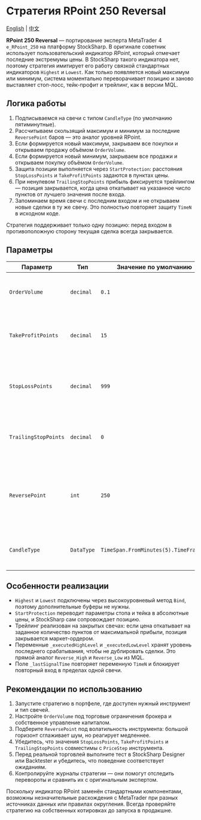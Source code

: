 # Стратегия RPoint 250 Reversal
[English](README.md) | [中文](README_cn.md)

**RPoint 250 Reversal** — портирование эксперта MetaTrader 4 `e_RPoint_250` на платформу StockSharp. В оригинале советник
использует пользовательский индикатор *RPoint*, который отмечает последние экстремумы цены. В StockSharp такого индикатора нет,
поэтому стратегия имитирует его работу связкой стандартных индикаторов `Highest` и `Lowest`. Как только появляется новый максимум
или минимум, система моментально переворачивает позицию и заново выставляет стоп-лосс, тейк-профит и трейлинг, как в версии MQL.

## Логика работы

1. Подписываемся на свечи с типом `CandleType` (по умолчанию пятиминутные).
2. Рассчитываем скользящий максимум и минимум за последние `ReversePoint` баров — это аналог уровней RPoint.
3. Если формируется новый максимум, закрываем все покупки и открываем продажу объёмом `OrderVolume`.
4. Если формируется новый минимум, закрываем все продажи и открываем покупку объёмом `OrderVolume`.
5. Защита позиции выполняется через `StartProtection`: расстояния `StopLossPoints` и `TakeProfitPoints` задаются в пунктах цены.
6. При ненулевом `TrailingStopPoints` прибыль фиксируется трейлингом — позиция закрывается, когда цена откатывает на указанное
   число пунктов от лучшего значения после входа.
7. Запоминаем время свечи с последним входом и не открываем новые сделки в ту же свечу. Это полностью повторяет защиту `TimeN`
   в исходном коде.

Стратегия поддерживает только одну позицию: перед входом в противоположную сторону текущая сделка всегда закрывается.

## Параметры

| Параметр | Тип | Значение по умолчанию | Описание |
|----------|-----|-----------------------|----------|
| `OrderVolume` | `decimal` | `0.1` | Объём рыночных заявок, аналог параметра `Lots` в MetaTrader. |
| `TakeProfitPoints` | `decimal` | `15` | Размер тейк-профита в пунктах. Ноль отключает фиксацию прибыли. |
| `StopLossPoints` | `decimal` | `999` | Размер стоп-лосса в пунктах. Ноль позволяет торговать без фиксированного стопа. |
| `TrailingStopPoints` | `decimal` | `0` | Ширина трейлинга в пунктах. При нуле трейлинг не используется. |
| `ReversePoint` | `int` | `250` | Количество свечей для поиска последнего экстремума. Большие значения уменьшают шум. |
| `CandleType` | `DataType` | `TimeSpan.FromMinutes(5).TimeFrame()` | Тип свечей для анализа. Подберите под таймфрейм в MetaTrader. |

## Особенности реализации

- `Highest` и `Lowest` подключены через высокоуровневый метод `Bind`, поэтому дополнительные буферы не нужны.
- `StartProtection` переводит параметры стопа и тейка в абсолютные цены, и StockSharp сам сопровождает позицию.
- Трейлинг реализован на закрытых свечах: если цена откатывает на заданное количество пунктов от максимальной прибыли, позиция
  закрывается маркет-ордером.
- Переменные `_executedHighLevel` и `_executedLowLevel` хранят уровень последнего срабатывания, чтобы не дублировать сделки.
  Это прямой аналог `Reverse_High` и `Reverse_Low` из MQL.
- Поле `_lastSignalTime` повторяет переменную `TimeN` и блокирует повторный вход в пределах одной свечи.

## Рекомендации по использованию

1. Запустите стратегию в портфеле, где доступен нужный инструмент и тип свечей.
2. Настройте `OrderVolume` под торговые ограничения брокера и собственное управление капиталом.
3. Подберите `ReversePoint` под волатильность инструмента: большой горизонт сглаживает шум, но реагирует медленнее.
4. Убедитесь, что значения `StopLossPoints`, `TakeProfitPoints` и `TrailingStopPoints` совместимы с `PriceStep` инструмента.
5. Перед реальной торговлей выполните тест в StockSharp Designer или Backtester и убедитесь, что поведение соответствует ожиданиям.
6. Контролируйте журналы стратегии — они помогут отследить перевороты и сравнить их с оригинальным экспертом.

Поскольку индикатор RPoint заменён стандартными компонентами, возможны незначительные расхождения с MetaTrader при разных
источниках данных или правилах округления. Всегда проверяйте стратегию на собственных котировках до запуска в продакшне.
